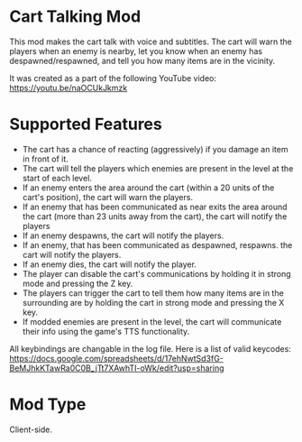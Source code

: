 # Cart Talking Mod

This mod makes the cart talk with voice and subtitles. The cart will warn the players when an enemy is nearby, let you know when an enemy has despawned/respawned, and tell you how many items are in the vicinity.

It was created as a part of the following YouTube video: https://youtu.be/naOCUkJkmzk


# Supported Features

- The cart has a chance of reacting (aggressively) if you damage an item in front of it.
- The cart will tell the players which enemies are present in the level at the start of each level.
- If an enemy enters the area around the cart (within a 20 units of the cart's position), the cart will warn the players.
- If an enemy that has been communicated as near exits the area around the cart (more than 23 units away from the cart), the cart will notify the players
- If an enemy despawns, the cart will notify the players.
- If an enemy, that has been communicated as despawned, respawns. the cart will notify the players.
- If an enemy dies, the cart will notify the player.
- The player can disable the cart's communications by holding it in strong mode and pressing the Z key.
- The players can trigger the cart to tell them how many items are in the surrounding are by holding the cart in strong mode and pressing the X key.
- If modded enemies are present in the level, the cart will communicate their info using the game's TTS functionality.

All keybindings are changable in the log file. Here is a list of valid keycodes: https://docs.google.com/spreadsheets/d/17ehNwtSd3fG-BeMJhkKTawRa0C0B_jTt7XAwhTI-oWk/edit?usp=sharing

# Mod Type
Client-side.

